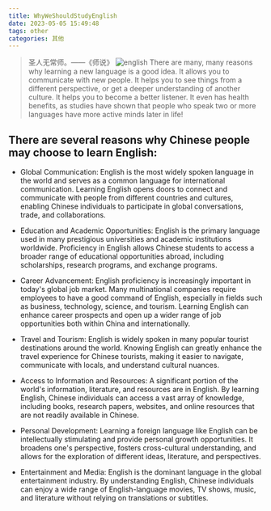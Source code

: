 ```yaml
---
title: WhyWeShouldStudyEnglish
date: 2023-05-05 15:49:48
tags: other
categories: 其他
---
```

> 圣人无常师。——《师说》
![english](English03.jpeg)
>There are many, many reasons why learning a new language is a good idea. It allows you to communicate with new people. It helps you to see things from a different perspective, or get a deeper understanding of another culture. It helps you to become a better listener. It even has health benefits, as studies have shown that people who speak two or more languages have more active minds later in life!

## There are several reasons why Chinese people may choose to learn English:

- Global Communication: English is the most widely spoken language in the world and serves as a common language for international communication. Learning English opens doors to connect and communicate with people from different countries and cultures, enabling Chinese individuals to participate in global conversations, trade, and collaborations.
<!--more-->
- Education and Academic Opportunities: English is the primary language used in many prestigious universities and academic institutions worldwide. Proficiency in English allows Chinese students to access a broader range of educational opportunities abroad, including scholarships, research programs, and exchange programs.

- Career Advancement: English proficiency is increasingly important in today's global job market. Many multinational companies require employees to have a good command of English, especially in fields such as business, technology, science, and tourism. Learning English can enhance career prospects and open up a wider range of job opportunities both within China and internationally.

- Travel and Tourism: English is widely spoken in many popular tourist destinations around the world. Knowing English can greatly enhance the travel experience for Chinese tourists, making it easier to navigate, communicate with locals, and understand cultural nuances.

- Access to Information and Resources: A significant portion of the world's information, literature, and resources are in English. By learning English, Chinese individuals can access a vast array of knowledge, including books, research papers, websites, and online resources that are not readily available in Chinese.

- Personal Development: Learning a foreign language like English can be intellectually stimulating and provide personal growth opportunities. It broadens one's perspective, fosters cross-cultural understanding, and allows for the exploration of different ideas, literature, and perspectives.

- Entertainment and Media: English is the dominant language in the global entertainment industry. By understanding English, Chinese individuals can enjoy a wide range of English-language movies, TV shows, music, and literature without relying on translations or subtitles.